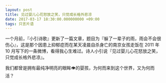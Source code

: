 ```yaml
---
layout: post
title: 见过婴儿心花怒放之笑，只觉成长格外悲凉
date: 2017-03-17 18:30:00.000000000 +09:00
tags: 只言片语
---
```


一个月前，『小引诗歌』更新了一篇文章，题目为『躲了一辈子的雨，雨会不会很伤心』，这是那个因患上抑郁症而在某天凌晨自杀身亡的南京女孩走饭在 2011 年 10 月写下的一条微博，看得我心生难过。诗人小引说『见过婴儿心花怒放之笑，只觉成长格外悲凉』。

我们都曾是拥有最纯净明亮的眼眸👁的婴孩，为何而来到这个世界，又为何而活？